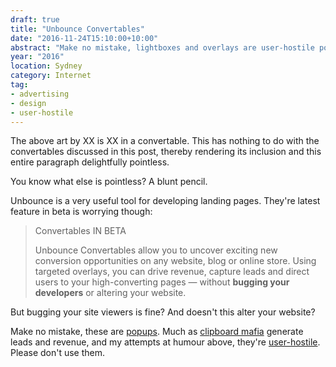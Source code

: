 ```yaml
---
draft: true
title: "Unbounce Convertables"
date: "2016-11-24T15:10:00+10:00"
abstract: "Make no mistake, lightboxes and overlays are user-hostile popups."
year: "2016"
location: Sydney
category: Internet
tag:
- advertising
- design
- user-hostile
---
```


The above art by XX is XX in a convertable. This has nothing to do with the convertables discussed in this post, thereby rendering its inclusion and this entire paragraph delightfully pointless.

You know what else is pointless? A blunt pencil.

Unbounce is a very useful tool for developing landing pages. They're latest feature in beta is worrying though:

> Convertables IN BETA
>
> Unbounce Convertables allow you to uncover exciting new conversion 
> opportunities on any website, blog or online store. Using targeted 
> overlays, you can drive revenue, capture leads and direct users to 
> your high-converting pages — without **bugging your developers** or 
> altering your website.

But bugging your site viewers is fine? And doesn't this alter your website?

Make no mistake, these are [popups]. Much as [clipboard mafia] generate leads and revenue, and my attempts at humour above, they're [user-hostile]. Please don't use them.

[clipboard mafia]: https://www.urbandictionary.com/define.php?term=chugger
[popups]: https://en.wikipedia.org/wiki/Pop-up_ad
[user-hostile]: https://medium.com/i-m-h-o/the-value-of-content-a30bbe8b54a5
